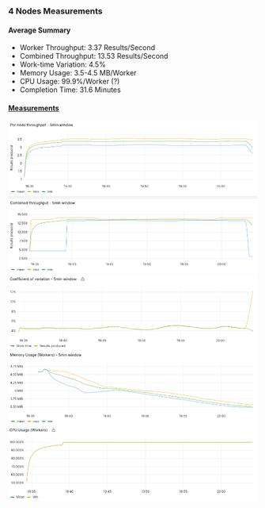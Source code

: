 ### 4 Nodes Measurements

#### Average Summary

- Worker Throughput: 3.37 Results/Second
- Combined Throughput: 13.53 Results/Second
- Work-time Variation: 4.5%
- Memory Usage: 3.5-4.5 MB/Worker
- CPU Usage: 99.9%/Worker (?)
- Completion Time: 31.6 Minutes

#### [Measurements](https://snapshots.raintank.io/dashboard/snapshot/d0Ms6kje7P9hhvKu0O4bx6xS05sgDd2r?orgId=2)



![throughput](throughput.png)
![variation](variation.png)
![memory](memory.png)
![cpu](cpu.png)
